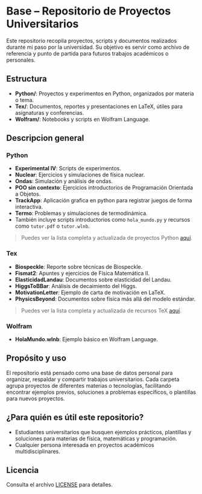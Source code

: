# Base – Repositorio de Proyectos Universitarios

Este repositorio recopila proyectos, scripts y documentos realizados durante mi paso por la universidad. Su objetivo es servir como archivo de referencia y punto de partida para futuros trabajos académicos o personales.

## Estructura

- **Python/**: Proyectos y experimentos en Python, organizados por materia o tema.
- **Tex/**: Documentos, reportes y presentaciones en LaTeX, útiles para asignaturas y conferencias.
- **Wolfram/**: Notebooks y scripts en Wolfram Language.

## Descripcion general

### Python

- **Experimental IV**: Scripts de experimentos.
- **Nuclear**: Ejercicios y simulaciones de física nuclear.
- **Ondas**: Simulación y análisis de ondas.
- **POO sin contexto**: Ejercicios introductorios de Programación Orientada a Objetos.
- **TrackApp**: Aplicación grafica en python para registrar juegos de forma interactiva.
- **Termo**: Problemas y simulaciones de termodinámica.
- También incluye scripts introductorios como `hola_mundo.py` y recursos como `tutor.pdf` o `tutor.wlnb`.

> Puedes ver la lista completa y actualizada de proyectos Python [aquí](https://github.com/JuanJ27/Base/tree/main/Python).

### Tex

- **Biospeckle**: Reporte sobre técnicas de Biospeckle.
- **Fismat2**: Apuntes y ejercicios de Física Matemática II.
- **ElasticidadLandau**: Documentos sobre elasticidad del Landau.
- **HiggsToBBar**: Análisis de decaimiento del Higgs.
- **MotivationLetter**: Ejemplo de carta de motivación en LaTeX.
- **PhysicsBeyond**: Documentos sobre física más allá del modelo estándar.

> Puedes ver la lista completa y actualizada de recursos TeX [aquí](https://github.com/JuanJ27/Base/tree/main/Tex).

### Wolfram

- **HolaMundo.wlnb**: Ejemplo básico en Wolfram Language.

## Propósito y uso

El repositorio está pensado como una base de datos personal para organizar, respaldar y compartir trabajos universitarios. Cada carpeta agrupa proyectos de diferentes materias o tecnologías, facilitando encontrar ejemplos previos, soluciones a problemas específicos, o plantillas para nuevos proyectos.

## ¿Para quién es útil este repositorio?

- Estudiantes universitarios que busquen ejemplos prácticos, plantillas y soluciones para materias de física, matemáticas y programación.
- Cualquier persona interesada en proyectos académicos multidisciplinares.

## Licencia

Consulta el archivo [LICENSE](https://github.com/JuanJ27/Base/blob/main/LICENSE) para detalles.
